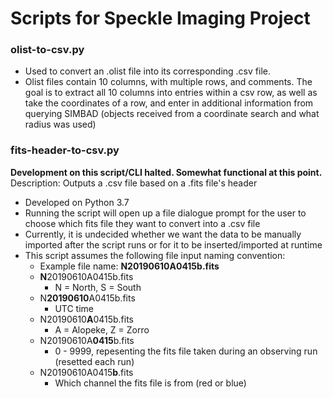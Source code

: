 # Scripts for Speckle Imaging Project

### olist-to-csv.py
- Used to convert an .olist file into its corresponding .csv file.
- Olist files contain 10 columns, with multiple rows, and comments. The goal is to extract all 10 columns into entries within a csv row, as well as take the coordinates of a row, and enter in additional information from querying SIMBAD (objects received from a coordinate search and what radius was used)

### fits-header-to-csv.py
**Development on this script/CLI halted. Somewhat functional at this point.**
Description: Outputs a .csv file based on a .fits file's header
- Developed on Python 3.7
- Running the script will open up a file dialogue prompt for the user to choose which fits file they want to convert into a .csv file
- Currently, it is undecided whether we want the data to be manually imported after the script runs or for it to be inserted/imported at runtime
- This script assumes the following file input naming convention:
    - Example file name: **N20190610A0415b.fits**
	- **N**20190610A0415b.fits
		 - N = North, S = South
	- N**20190610**A0415b.fits
		 - UTC time
	- N20190610**A**0415b.fits
		 - A = Alopeke, Z = Zorro
	- N20190610A**0415**b.fits
		 - 0 - 9999, repesenting the fits file taken during an observing run (resetted each run)
	- N20190610A0415**b**.fits
		 - Which channel the fits file is from (red or blue)
